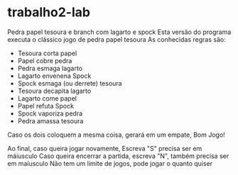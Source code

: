 # trabalho2-lab
Pedra papel tesoura e branch com lagarto e spock 
Esta versão do programa executa o clássico jogo de pedra papel tesoura
As conhecidas regras são:

- Tesoura corta papel
- Papel cobre pedra
- Pedra esmaga lagarto
- Lagarto envenena Spock
- Spock esmaga (ou derrete) tesoura
- Tesoura decapita lagarto
- Lagarto come papel
- Papel refuta Spock
- Spock vaporiza pedra
- Pedra amassa tesoura


Caso os dois coloquem a mesma coisa, gerará em um empate, Bom Jogo! 

Ao final, caso queira jogar novamente, Escreva "S" precisa ser em máiusculo
Caso queira encerrar a partida, escreva "N", também precisa ser em maíusculo
Não tem um limite de jogos, pode jogar o quanto quiser
